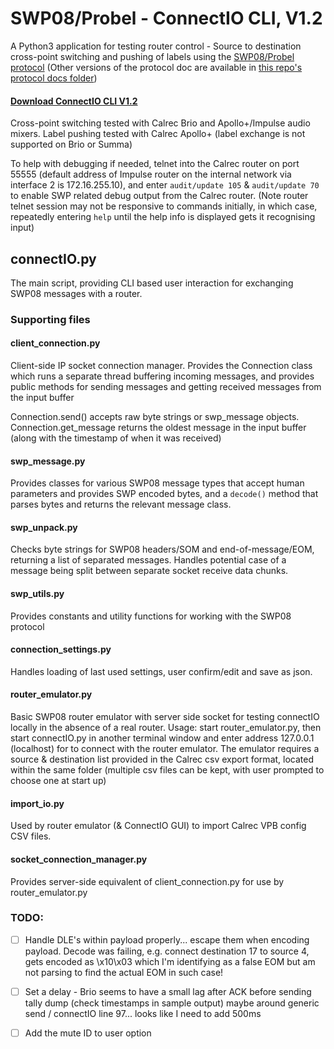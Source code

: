 # SWP08/Probel - ConnectIO CLI, V1.2

A Python3 application for testing router control - Source to destination cross-point switching and pushing of labels 
using the [SWP08/Probel protocol](https://wwwapps.grassvalley.com/docs/Manuals/sam/Protocols%20and%20MIBs/Router%20Control%20Protocols%20SW-P-88%20Issue%204b.pdf)
(Other versions of the protocol doc are available in [this repo's protocol docs folder](https://github.com/peterallanwalker/SWP08-Probel/tree/master/protocol%20docs))

#### [Download ConnectIO CLI V1.2](https://github.com/peterallanwalker/SWP08-Probel/archive/refs/heads/ConnectIO_CLI_V1.2.zip)

Cross-point switching tested with Calrec Brio and Apollo+/Impulse audio mixers.
Label pushing tested with Calrec Apollo+ (label exchange is not supported on Brio or Summa)

To help with debugging if needed, telnet into the Calrec router on port 55555 
(default address of Impulse router on the internal network via interface 2 is 172.16.255.10), 
and enter `audit/update 105` & `audit/update 70` to enable SWP related debug output from the Calrec router. 
(Note router telnet session may not be responsive to commands initially, in which case, 
repeatedly entering `help` until the help info is displayed gets it recognising input)

## connectIO.py
The main script, providing CLI based user interaction for exchanging SWP08 messages with a router. 

### Supporting files

#### client_connection.py
Client-side IP socket connection manager. Provides the Connection class which runs a separate thread buffering 
incoming messages, and provides public methods for sending messages and getting received messages from the input buffer

Connection.send() accepts raw byte strings or swp_message objects. Connection.get_message returns the oldest message in the input buffer (along with the timestamp of when it was received) 

#### swp_message.py
Provides classes for various SWP08 message types that accept human parameters and provides SWP encoded bytes, 
and a `decode()` method that parses bytes and returns the relevant message class.

#### swp_unpack.py
Checks byte strings for SWP08 headers/SOM and end-of-message/EOM, returning a list of separated messages. 
Handles potential case of a message being split between separate socket receive data chunks.

#### swp_utils.py
Provides constants and utility functions for working with the SWP08 protocol

#### connection_settings.py
Handles loading of last used settings, user confirm/edit and save as json.

#### router_emulator.py
Basic SWP08 router emulator with server side socket for testing connectIO locally in the absence of a real router.
Usage: start router_emulator.py, then start connectIO.py in another terminal window and enter address 127.0.0.1 
(localhost) for to connect with the router emulator. The emulator requires a source & destination list provided in 
the Calrec csv export format, located within the same folder (multiple csv files can be kept, with user prompted to choose
one at start up)

#### import_io.py
Used by router emulator (& ConnectIO GUI) to import Calrec VPB config CSV files.

#### socket_connection_manager.py
Provides server-side equivalent of client_connection.py for use by router_emulator.py

### TODO:
- [ ] Handle DLE's within payload properly... escape them when encoding payload. 
  Decode was failing, e.g. connect destination 17 to source 4, gets encoded as \x10\x03 which 
  I'm identifying as a false EOM but am not parsing to find the actual EOM in such case!

- [ ] Set a delay - Brio seems to have a small lag after ACK before sending tally dump (check timestamps in sample output) 
  maybe around generic send / connectIO line 97... looks like I need to add 500ms 
  
- [ ] Add the mute ID to user option